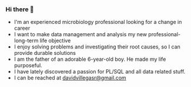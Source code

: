 ### Hi there 👋

- I'm an experienced microbiology professional looking for a change in career
- I want to make data management and analysis my new professional-long-term life objective
- I enjoy solving problems and investigating their root causes, so I can provide durable solutions
- I am the father of an adorable 6-year-old boy. He made my life purposeful.
- I have lately discovered a passion for PL/SQL and all data related stuff.
- I can be reached at davidvillegasr@gmail.com

<!--
**DrFungi/DrFungi** is a ✨ _special_ ✨ repository because its `README.md` (this file) appears on your GitHub profile.

Here are some ideas to get you started:

- 🔭 I’m currently working on ...
- 🌱 I’m currently learning ...
- 👯 I’m looking to collaborate on ...
- 🤔 I’m looking for help with ...
- 💬 Ask me about ...
- 📫 How to reach me: ...
- 😄 Pronouns: ...
- ⚡ Fun fact: ...
-->
